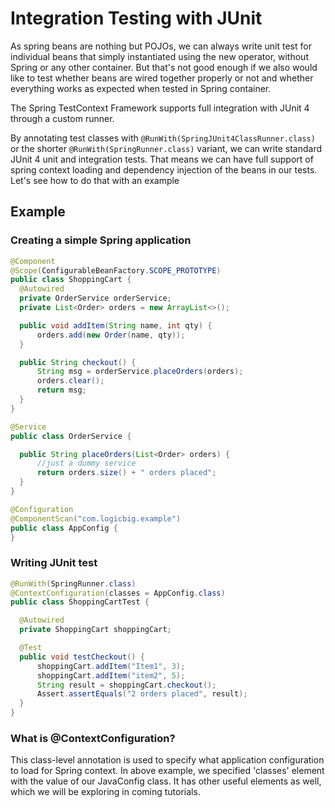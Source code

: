 # Integration Testing with JUnit

As spring beans are nothing but POJOs, we can always write unit test for individual beans that simply instantiated using the new operator, without Spring or any other container. But that's not good enough if we also would like to test whether beans are wired together properly or not and whether everything works as expected when tested in Spring container.

The Spring TestContext Framework supports full integration with JUnit 4 through a custom runner.

By annotating test classes with `@RunWith(SpringJUnit4ClassRunner.class)` or the shorter `@RunWith(SpringRunner.class)` variant, we can write standard JUnit 4 unit and integration tests. That means we can have full support of spring context loading and dependency injection of the beans in our tests. Let's see how to do that with an example

## Example

### Creating a simple Spring application

```java
@Component
@Scope(ConfigurableBeanFactory.SCOPE_PROTOTYPE)
public class ShoppingCart {
  @Autowired
  private OrderService orderService;
  private List<Order> orders = new ArrayList<>();

  public void addItem(String name, int qty) {
      orders.add(new Order(name, qty));
  }

  public String checkout() {
      String msg = orderService.placeOrders(orders);
      orders.clear();
      return msg;
  }
}
```

```java
@Service
public class OrderService {

  public String placeOrders(List<Order> orders) {
      //just a dummy service
      return orders.size() + " orders placed";
  }
}
```

```java
@Configuration
@ComponentScan("com.logicbig.example")
public class AppConfig {
}
```

### Writing JUnit test

```java
@RunWith(SpringRunner.class)
@ContextConfiguration(classes = AppConfig.class)
public class ShoppingCartTest {

  @Autowired
  private ShoppingCart shoppingCart;

  @Test
  public void testCheckout() {
      shoppingCart.addItem("Item1", 3);
      shoppingCart.addItem("item2", 5);
      String result = shoppingCart.checkout();
      Assert.assertEquals("2 orders placed", result);
  }
}
```

### What is @ContextConfiguration?

This class-level annotation is used to specify what application configuration to load for Spring context. In above example, we specified 'classes' element with the value of our JavaConfig class. It has other useful elements as well, which we will be exploring in coming tutorials.